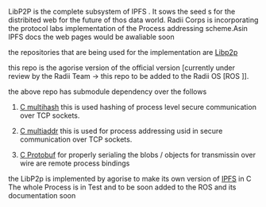 LibP2P is the complete subsystem of IPFS . It sows the seed s for the distribited web for the future of thos data world.
Radii Corps is incorporating the protocol labs implementation of the Process addressing scheme.Asin IPFS docs the web pages would be awaliable soon 

 the repositories that are being used for the implementation are
[Libp2p](https://github.com/Agorise/c-libp2p)

this repo is the agorise version of the official version [currently under review by the Radii Team -> this repo to be added to the Radii OS [ROS ]].

 the above repo has submodule dependency over the follows 

 1. [C multihash](https://github.com/multiformats/c-multihash)  this is
    used hashing of process level secure communication over TCP sockets.
    
 2. [C multiaddr](https://github.com/jmjatlanta/c-multiaddr) this is
    used  for process addressing  usid in secure communication over TCP sockets.
 3. [C Protobuf](https://github.com/squishyhuman/c-protobuf) for properly serialing the blobs / objects for transmissin over wire are remote process bindings
 
 the LibP2p is implemented by agorise to make its own version of [IPFS](https://github.com/xethyrion/c-ipfs) in C 
 The whole Process is in Test and to be soon added to the ROS and its documentation soon

    
